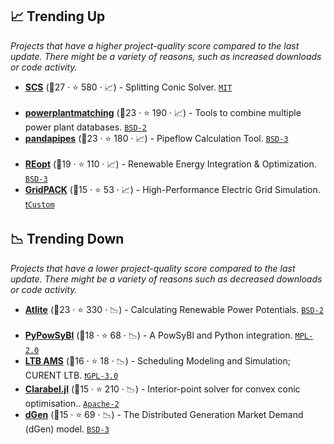 ## 📈 Trending Up

_Projects that have a higher project-quality score compared to the last update. There might be a variety of reasons, such as increased downloads or code activity._

- <b><a href="https://github.com/cvxgrp/scs">SCS</a></b> (🥉27 ·  ⭐ 580 · 📈) - Splitting Conic Solver. <code><a href="http://bit.ly/34MBwT8">MIT</a></code> <code><img src="https://github.com/ps-wiki/best-of-ps/blob/main/config/icons/github.ico" style="display:inline;" width="13" height="13"></code> <code><img src="https://github.com/ps-wiki/best-of-ps/blob/main/config/icons/pypi2.ico" style="display:inline;" width="13" height="13"></code> <code><img src="https://github.com/ps-wiki/best-of-ps/blob/main/config/icons/anaconda.ico" style="display:inline;" width="13" height="13"></code> <code><img src="https://github.com/ps-wiki/best-of-ps/blob/main/config/icons/python.ico" style="display:inline;" width="13" height="13"></code> <code><img src="https://github.com/ps-wiki/best-of-ps/blob/main/config/icons/octave.ico" style="display:inline;" width="13" height="13"></code> <code><img src="https://github.com/ps-wiki/best-of-ps/blob/main/config/icons/julia.ico" style="display:inline;" width="13" height="13"></code> <code><img src="https://github.com/ps-wiki/best-of-ps/blob/main/config/icons/r.ico" style="display:inline;" width="13" height="13"></code> <code><img src="https://github.com/ps-wiki/best-of-ps/blob/main/config/icons/c.ico" style="display:inline;" width="13" height="13"></code> <code><img src="https://github.com/ps-wiki/best-of-ps/blob/main/config/icons/university.ico" style="display:inline;" width="13" height="13"></code>
- <b><a href="https://pypsa.org">powerplantmatching</a></b> (🥇23 ·  ⭐ 190 · 📈) - Tools to combine multiple power plant databases. <code><a href="http://bit.ly/3rqEWVr">BSD-2</a></code> <code><img src="https://github.com/ps-wiki/best-of-ps/blob/main/config/icons/github.ico" style="display:inline;" width="13" height="13"></code> <code><img src="https://github.com/ps-wiki/best-of-ps/blob/main/config/icons/pypi2.ico" style="display:inline;" width="13" height="13"></code> <code><img src="https://github.com/ps-wiki/best-of-ps/blob/main/config/icons/anaconda.ico" style="display:inline;" width="13" height="13"></code> <code><img src="https://github.com/ps-wiki/best-of-ps/blob/main/config/icons/python.ico" style="display:inline;" width="13" height="13"></code> <code><img src="https://github.com/ps-wiki/best-of-ps/blob/main/config/icons/university.ico" style="display:inline;" width="13" height="13"></code>
- <b><a href="https://www.pandapipes.org/">pandapipes</a></b> (🥇23 ·  ⭐ 180 · 📈) - Pipeflow Calculation Tool. <code><a href="http://bit.ly/3aKzpTv">BSD-3</a></code> <code><img src="https://github.com/ps-wiki/best-of-ps/blob/main/config/icons/github.ico" style="display:inline;" width="13" height="13"></code> <code><img src="https://github.com/ps-wiki/best-of-ps/blob/main/config/icons/pypi2.ico" style="display:inline;" width="13" height="13"></code> <code><img src="https://github.com/ps-wiki/best-of-ps/blob/main/config/icons/jupyter.ico" style="display:inline;" width="13" height="13"></code> <code><img src="https://github.com/ps-wiki/best-of-ps/blob/main/config/icons/python.ico" style="display:inline;" width="13" height="13"></code> <code><img src="https://github.com/ps-wiki/best-of-ps/blob/main/config/icons/university.ico" style="display:inline;" width="13" height="13"></code>
- <b><a href="https://www.nrel.gov/reopt/">REopt</a></b> (🥈19 ·  ⭐ 110 · 📈) - Renewable Energy Integration & Optimization. <code><a href="http://bit.ly/3aKzpTv">BSD-3</a></code> <code><img src="https://github.com/ps-wiki/best-of-ps/blob/main/config/icons/github.ico" style="display:inline;" width="13" height="13"></code> <code><img src="https://github.com/ps-wiki/best-of-ps/blob/main/config/icons/python.ico" style="display:inline;" width="13" height="13"></code> <code><img src="https://github.com/ps-wiki/best-of-ps/blob/main/config/icons/julia.ico" style="display:inline;" width="13" height="13"></code> <code><img src="https://github.com/ps-wiki/best-of-ps/blob/main/config/icons/lab.ico" style="display:inline;" width="13" height="13"></code>
- <b><a href="https://gridpack.pnnl.gov/wiki/index.php/Main_Page">GridPACK</a></b> (🥈15 ·  ⭐ 53 · 📈) - High-Performance Electric Grid Simulation. <code><a href="https://github.com/GridOPTICS/GridPACK/blob/develop/docs/markdown/LICENSE.md">❗️Custom</a></code> <code><img src="https://github.com/ps-wiki/best-of-ps/blob/main/config/icons/c.ico" style="display:inline;" width="13" height="13"></code> <code><img src="https://github.com/ps-wiki/best-of-ps/blob/main/config/icons/python.ico" style="display:inline;" width="13" height="13"></code> <code><img src="https://github.com/ps-wiki/best-of-ps/blob/main/config/icons/lab.ico" style="display:inline;" width="13" height="13"></code>

## 📉 Trending Down

_Projects that have a lower project-quality score compared to the last update. There might be a variety of reasons such as decreased downloads or code activity._

- <b><a href="https://pypsa.org">Atlite</a></b> (🥇23 ·  ⭐ 330 · 📉) - Calculating Renewable Power Potentials. <code><a href="http://bit.ly/3rqEWVr">BSD-2</a></code> <code><img src="https://github.com/ps-wiki/best-of-ps/blob/main/config/icons/github.ico" style="display:inline;" width="13" height="13"></code> <code><img src="https://github.com/ps-wiki/best-of-ps/blob/main/config/icons/pypi2.ico" style="display:inline;" width="13" height="13"></code> <code><img src="https://github.com/ps-wiki/best-of-ps/blob/main/config/icons/anaconda.ico" style="display:inline;" width="13" height="13"></code> <code><img src="https://github.com/ps-wiki/best-of-ps/blob/main/config/icons/jupyter.ico" style="display:inline;" width="13" height="13"></code> <code><img src="https://github.com/ps-wiki/best-of-ps/blob/main/config/icons/python.ico" style="display:inline;" width="13" height="13"></code> <code><img src="https://github.com/ps-wiki/best-of-ps/blob/main/config/icons/university.ico" style="display:inline;" width="13" height="13"></code>
- <b><a href="https://www.powsybl.org">PyPowSyBl</a></b> (🥈18 ·  ⭐ 68 · 📉) - A PowSyBl and Python integration. <code><a href="http://bit.ly/3postzC">MPL-2.0</a></code> <code><img src="https://github.com/ps-wiki/best-of-ps/blob/main/config/icons/github.ico" style="display:inline;" width="13" height="13"></code> <code><img src="https://github.com/ps-wiki/best-of-ps/blob/main/config/icons/pypi2.ico" style="display:inline;" width="13" height="13"></code> <code><img src="https://github.com/ps-wiki/best-of-ps/blob/main/config/icons/python.ico" style="display:inline;" width="13" height="13"></code> <code><img src="https://github.com/ps-wiki/best-of-ps/blob/main/config/icons/java.ico" style="display:inline;" width="13" height="13"></code> <code><img src="https://github.com/ps-wiki/best-of-ps/blob/main/config/icons/jupyter.ico" style="display:inline;" width="13" height="13"></code> <code><img src="https://github.com/ps-wiki/best-of-ps/blob/main/config/icons/non-profit2.ico" style="display:inline;" width="13" height="13"></code>
- <b><a href="https://ltb.curent.org/">LTB AMS</a></b> (🥈16 ·  ⭐ 18 · 📉) - Scheduling Modeling and Simulation; CURENT LTB. <code><a href="http://bit.ly/2M0xdwT">❗️GPL-3.0</a></code> <code><img src="https://github.com/ps-wiki/best-of-ps/blob/main/config/icons/github.ico" style="display:inline;" width="13" height="13"></code> <code><img src="https://github.com/ps-wiki/best-of-ps/blob/main/config/icons/azure.ico" style="display:inline;" width="13" height="13"></code> <code><img src="https://github.com/ps-wiki/best-of-ps/blob/main/config/icons/pypi2.ico" style="display:inline;" width="13" height="13"></code> <code><img src="https://github.com/ps-wiki/best-of-ps/blob/main/config/icons/anaconda.ico" style="display:inline;" width="13" height="13"></code> <code><img src="https://github.com/ps-wiki/best-of-ps/blob/main/config/icons/jupyter.ico" style="display:inline;" width="13" height="13"></code> <code><img src="https://github.com/ps-wiki/best-of-ps/blob/main/config/icons/python.ico" style="display:inline;" width="13" height="13"></code> <code><img src="https://github.com/ps-wiki/best-of-ps/blob/main/config/icons/university.ico" style="display:inline;" width="13" height="13"></code>
- <b><a href="https://github.com/oxfordcontrol/Clarabel.jl">Clarabel.jl</a></b> (🥉15 ·  ⭐ 210 · 📉) - Interior-point solver for convex conic optimisation.. <code><a href="http://bit.ly/3nYMfla">Apache-2</a></code> <code><img src="https://github.com/ps-wiki/best-of-ps/blob/main/config/icons/github.ico" style="display:inline;" width="13" height="13"></code> <code><img src="https://github.com/ps-wiki/best-of-ps/blob/main/config/icons/julia.ico" style="display:inline;" width="13" height="13"></code> <code><img src="https://github.com/ps-wiki/best-of-ps/blob/main/config/icons/university.ico" style="display:inline;" width="13" height="13"></code>
- <b><a href="https://github.com/NREL/dgen">dGen</a></b> (🥉15 ·  ⭐ 69 · 📉) - The Distributed Generation Market Demand (dGen) model. <code><a href="http://bit.ly/3aKzpTv">BSD-3</a></code> <code><img src="https://github.com/ps-wiki/best-of-ps/blob/main/config/icons/github.ico" style="display:inline;" width="13" height="13"></code> <code><img src="https://github.com/ps-wiki/best-of-ps/blob/main/config/icons/python.ico" style="display:inline;" width="13" height="13"></code> <code><img src="https://github.com/ps-wiki/best-of-ps/blob/main/config/icons/jupyter.ico" style="display:inline;" width="13" height="13"></code> <code><img src="https://github.com/ps-wiki/best-of-ps/blob/main/config/icons/lab.ico" style="display:inline;" width="13" height="13"></code>

